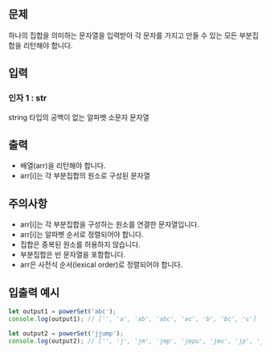 ## 문제
  
하나의 집합을 의미하는 문자열을 입력받아 각 문자를 가지고 만들 수 있는 모든 부분집합을 리턴해야 합니다.
  
## 입력
### 인자 1 : str
string 타입의 공백이 없는 알파벳 소문자 문자열
  
## 출력
- 배열(arr)을 리턴해야 합니다.
- arr[i]는 각 부분집합의 원소로 구성된 문자열
  
## 주의사항
- arr[i]는 각 부분집합을 구성하는 원소를 연결한 문자열입니다.
- arr[i]는 알파벳 순서로 정렬되어야 합니다.
- 집합은 중복된 원소를 허용하지 않습니다.
- 부분집합은 빈 문자열을 포함합니다.
- arr은 사전식 순서(lexical order)로 정렬되어야 합니다.
  
## 입출력 예시
```jsx
let output1 = powerSet('abc');
console.log(output1); // ['', 'a', 'ab', 'abc', 'ac', 'b', 'bc', 'c']

let output2 = powerSet('jjump');
console.log(output2); // ['', 'j', 'jm', 'jmp', 'jmpu', 'jmu', 'jp', 'jpu', 'ju', 'm', 'mp', 'mpu', 'mu', 'p', 'pu', 'u']
```